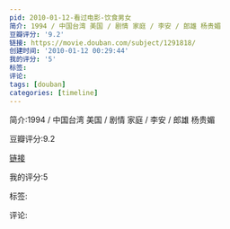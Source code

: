 ```yaml
---
pid: 2010-01-12-看过电影-饮食男女
简介: 1994 / 中国台湾 美国 / 剧情 家庭 / 李安 / 郎雄 杨贵媚
豆瓣评分: '9.2'
链接: https://movie.douban.com/subject/1291818/
创建时间: '2010-01-12 00:29:44'
我的评分: '5'
标签:
评论:
tags: [douban]
categories: [timeline]
---
```

简介:1994 / 中国台湾 美国 / 剧情 家庭 / 李安 / 郎雄 杨贵媚

豆瓣评分:9.2

[链接](https://movie.douban.com/subject/1291818/)

我的评分:5

标签:

评论:

